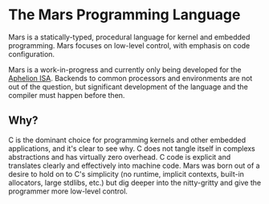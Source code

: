 # The Mars Programming Language

Mars is a statically-typed, procedural language for kernel and embedded programming. 
Mars focuses on low-level control, with emphasis on code configuration.

Mars is a work-in-progress and currently only being developed for the [Aphelion ISA](https://github.com/orbit-systems/aphelion). Backends to common processors and environments are not out of the question, but significant development of the language and the compiler must happen before then.

## Why?

C is the dominant choice for programming kernels and other embedded applications, and it's clear to see why. C does not tangle itself in complexs abstractions and has virtually zero overhead. C code is explicit and translates clearly and effectively into machine code. Mars was born out of a desire to hold on to C's simplicity (no runtime, implicit contexts, built-in allocators, large stdlibs, etc.) but dig deeper into the nitty-gritty and give the programmer more low-level control.
